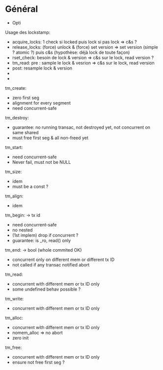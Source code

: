 # Général
- Opti


Usage des lockstamp:
- acquire_locks: 1 check si locked puis lock si pas lock => c&s ?
- release_locks: (force) unlock & (force) set version => set version (simple ? atomic ?) puis c&s (hypothèse: déjà lock de toute façon)
- rset_check: besoin de lock & version => c&s sur le lock, read version ?
- tm_read: pre : sample le lock & vesrion => c&s sur le lock, read version
- post: resample lock & version
- 
- 


tm_create:
- zero first seg
- alignment for every segment
- need concurrent-safe

tm_destroy:
- guarantee: no running transac, not destroyed yet, not concurrent on same shared
- must free first seg & all non-freed yet

tm_start:
- need concurrent-safe
- Never fail, must not be NULL

tm_size:
- idem
- must be a const ?

tm_align:
- idem

tm_begin: -> tx id
- need concurrent-safe
- no nested
- (1st implem) drop if concurrent ?
- guarantee: is _ro, read() only

tm_end: -> bool (whole commited OK)
- concurrent only on different mem or different tx ID
- not called if any transac notified abort

tm_read:
- concurrent with different mem or tx ID only
- some undefined behav possible ?

tm_write:
- concurrent with different mem or tx ID only

tm_alloc:
- concurrent with different mem or tx ID only
- nomem_alloc => no abort
- zero init

tm_free:
- concurrent with different mem or tx ID only
- ensure not free first seg ?



